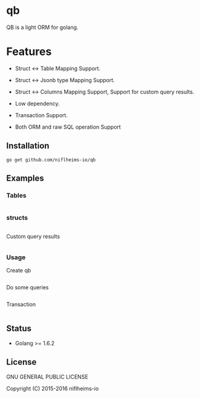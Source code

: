 qb
==========

QB is a light ORM for golang.


# Features

* Struct <-> Table Mapping Support.

* Struct <-> Jsonb type Mapping Support.

* Struct <-> Columns Mapping Support, Support for custom query results.

* Low dependency.

* Transaction Support.

* Both ORM and raw SQL operation Support


Installation
------------

```
go get github.com/niflheims-io/qb
```

Examples
--------

### Tables ###

```sql

```

### structs ###


```go

```

Custom query results

```go

```

### Usage ###

Create qb

```go

```

Do some queries

```go

```

Transaction

```go

```


Status
------

* Golang >= 1.6.2



License
-------

GNU GENERAL PUBLIC LICENSE

Copyright (C) 2015-2016 niflheims-io 
